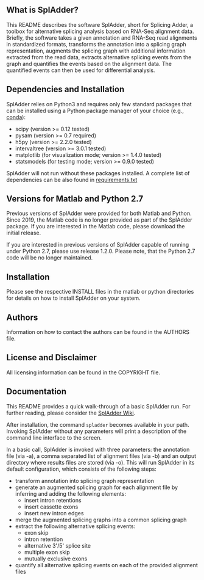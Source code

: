 What is SplAdder?
-----------------

This README describes the software SplAdder, short for Splicing Adder, a toolbox
for alternative splicing analysis based on RNA-Seq alignment data. Briefly, the
software takes a given annotation and RNA-Seq read alignments in standardized
formats, transforms the annotation into a splicing graph representation,
augments the splicing graph with additional information extracted from the read data,
extracts alternative splicing events from the graph and quantifies the events
based on the alignment data. The quantified events can then be used for
differential analysis.

Dependencies and Installation
-----------------------------
SplAdder relies on Python3 and requires only few standard packages that can be
installed using a Python package manager of your choice (e.g.,
[conda](http://conda.pydata.org/)):

* scipy (version >= 0.12 tested)
* pysam (version >= 0.7 required)
* h5py (version >= 2.2.0 tested)
* intervaltree (version >= 3.0.1 tested)
* matplotlib (for visualization mode; version >= 1.4.0 tested)
* statsmodels (for testing mode; version >= 0.9.0 tested)

SplAdder will not run without these packages installed. A complete list of dependencies can be also
found in [requirements.txt](requirements.txt)

Versions for Matlab and Python 2.7
----------------------------------
Previous versions of SplAdder were provided for both Matlab and Python. Since 2019, the
Matlab code is no longer provided as part of the SplAdder package. If you are
interested in the Matlab code, please download the initial release. 

If you are interested in previous versions of SplAdder capable of running under Python 2.7, please use
release 1.2.0. Please note, that the Python 2.7 code will be no longer maintained.

Installation
------------

Please see the respective INSTALL files in the matlab or python directories for
details on how to install SplAdder on your system. 

Authors
-------

Information on how to contact the authors can be found in the AUTHORS file.

License and Disclaimer
----------------------

All licensing information can be found in the COPYRIGHT file.

Documentation
-------------

This README provides a quick walk-through of a basic SplAdder run. For further
reading, please consider the [SplAdder Wiki](https://github.com/ratschlab/spladder/wiki).

After installation, the command `spladder` becomes available in your path.
Invoking SplAdder without any parameters will print a description of the
command line interface to the screen.

In a basic call, SplAdder is invoked with three parameters: the annotation file
(via -a), a comma separated list of alignment files (via -b) and an output
directory where results files are stored (via -o). This will run SplAdder in its
default configuration, which consists of the following steps:

* transform annotation into splicing graph representation
* generate an augmented splicing graph for each alignment file by inferring and
  adding the following elements:
    - insert intron retentions
    - insert cassette exons
    - insert new intron edges
* merge the augmented splicing graphs into a common splicing graph
* extract the following alternative splicing events:
    - exon skip
    - intron retention
    - alternative 3'/5' splice site
    - multiple exon skip
    - mutually exclusive exons
* quantify all alternative splicing events on each of the provided alignment
  files
